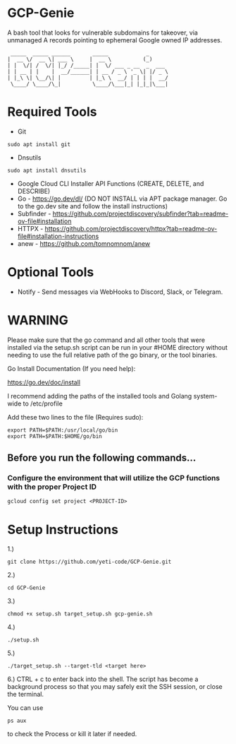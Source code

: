 # GCP-Genie
A bash tool that looks for vulnerable subdomains for takeover, via unmanaged A records pointing to ephemeral Google owned IP addresses.

~~~
 _____  _____ ______       _____            _      
|  __ \/  __ \| ___ \     |  __ \          (_)     
| |  \/| /  \/| |_/ /_____| |  \/ ___ _ __  _  ___ 
| | __ | |    |  __/______| | __ / _ \ '_ \| |/ _ \
| |_\ \| \__/\| |         | |_\ \  __/ | | | |  __/
 \____/ \____/\_|          \____/\___|_| |_|_|\___|                                                                                   
~~~

# Required Tools

- Git 
~~~
sudo apt install git
~~~
- Dnsutils
~~~
sudo apt install dnsutils
~~~
- Google Cloud CLI Installer API Functions (CREATE, DELETE, and DESCRIBE)
- Go - https://go.dev/dl/ (DO NOT INSTALL via APT package manager. Go to the go.dev site and follow the install instructions)
- Subfinder - https://github.com/projectdiscovery/subfinder?tab=readme-ov-file#installation
- HTTPX - https://github.com/projectdiscovery/httpx?tab=readme-ov-file#installation-instructions
- anew - https://github.com/tomnomnom/anew

# Optional Tools
- Notify - Send messages via WebHooks to Discord, Slack, or Telegram.

# WARNING

Please make sure that the go command and all other tools that were installed via the setup.sh script can be run in your #HOME directory without needing to use the full relative path of the go binary, or the tool binaries.

Go Install Documentation (If you need help):

https://go.dev/doc/install

I recommend adding the paths of the installed tools and Golang system-wide to /etc/profile

Add these two lines to the file (Requires sudo):
~~~
export PATH=$PATH:/usr/local/go/bin
export PATH=$PATH:$HOME/go/bin
~~~

## Before you run the following commands...

### Configure the environment that will utilize the GCP functions with the proper Project ID

~~~
gcloud config set project <PROJECT-ID>
~~~

# Setup Instructions

1.) 
~~~
git clone https://github.com/yeti-code/GCP-Genie.git
~~~
2.) 
~~~
cd GCP-Genie
~~~
3.)
~~~
chmod +x setup.sh target_setup.sh gcp-genie.sh
~~~
4.) 
~~~
./setup.sh
~~~
5.) 
~~~
./target_setup.sh --target-tld <target here>
~~~
6.) 
CTRL + c to enter back into the shell. The script has become a background process so that you may safely exit the SSH session, or close the terminal.

You can use
~~~
ps aux
~~~
to check the Process or kill it later if needed.
